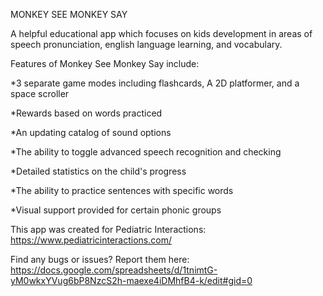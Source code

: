 MONKEY SEE MONKEY SAY

A helpful educational app which focuses on kids development in areas of speech pronunciation, english language learning, and vocabulary.

Features of Monkey See Monkey Say include:

*3 separate game modes including flashcards, A 2D platformer, and a space scroller

*Rewards based on words practiced

*An updating catalog of sound options

*The ability to toggle advanced speech recognition and checking

*Detailed statistics on the child's progress

*The ability to practice sentences with specific words

*Visual support provided for certain phonic groups

This app was created for Pediatric Interactions:
https://www.pediatricinteractions.com/

Find any bugs or issues? Report them here:
https://docs.google.com/spreadsheets/d/1tnimtG-yM0wkxYVug6bP8NzcS2h-maexe4iDMhfB4-k/edit#gid=0
